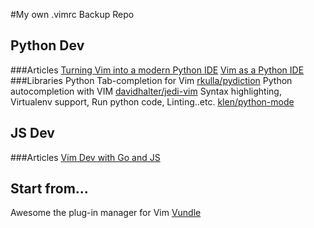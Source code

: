 #My own .vimrc Backup Repo
## Python Dev
###Articles
[Turning Vim into a modern Python IDE](http://www.sontek.net/blog/2011/05/07/turning_vim_into_a_modern_python_ide.html#window-splits)
[Vim as a Python IDE](http://unlogic.co.uk/2013/02/08/vim-as-a-python-ide/)
###Libraries
Python Tab-completion for Vim
[rkulla/pydiction](https://github.com/rkulla/pydiction)
Python autocompletion with VIM
[davidhalter/jedi-vim](https://github.com/davidhalter/jedi-vim)
Syntax highlighting, Virtualenv support, Run python code, Linting..etc.
[klen/python-mode](https://github.com/klen/python-mode)
## JS Dev
###Articles
[Vim Dev with Go and JS](http://blog.v-studios.com/2014/08/setting-up-vim-for-development-with-go.html)

## Start from...
Awesome the plug-in manager for Vim
[Vundle](https://github.com/gmarik/Vundle.vim)
